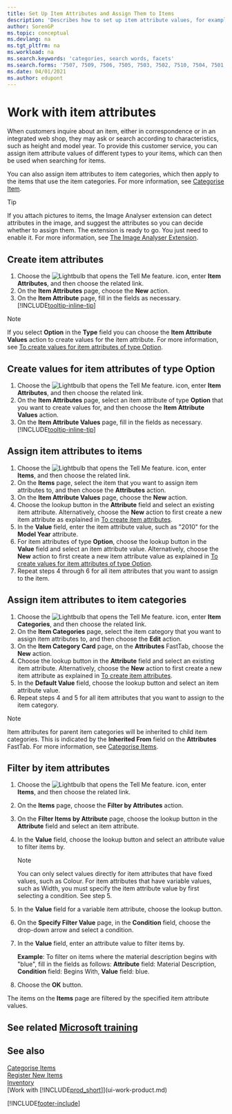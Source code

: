 ```yaml
---
title: Set Up Item Attributes and Assign Them to Items
description: 'Describes how to set up item attribute values, for example, that can be used as search words, and assign them to items and item categories.'
author: SorenGP
ms.topic: conceptual
ms.devlang: na
ms.tgt_pltfrm: na
ms.workload: na
ms.search.keywords: 'categories, search words, facets'
ms.search.forms: '7507, 7509, 7506, 7505, 7503, 7502, 7510, 7504, 7501, 7500, 9110, 5734, 7508'
ms.date: 04/01/2021
ms.author: edupont
---
```

# Work with item attributes

When customers inquire about an item, either in correspondence or in an integrated web shop, they may ask or search according to characteristics, such as height and model year. To provide this customer service, you can assign item attribute values of different types to your items, which can then be used when searching for items.

You can also assign item attributes to item categories, which then apply to the items that use the item categories. For more information, see [Categorise Item](inventory-how-categorize-items.md).

> [!TIP]  
> If you attach pictures to items, the Image Analyser extension can detect attributes in the image, and suggest the attributes so you can decide whether to assign them. The extension is ready to go. You just need to enable it. For more information, see [The Image Analyser Extension](ui-extensions-image-analyzer.md).

## Create item attributes

1. Choose the ![Lightbulb that opens the Tell Me feature.](media/ui-search/search_small.png "Tell me what you want to do") icon, enter **Item Attributes**, and then choose the related link.
2. On the **Item Attributes** page, choose the **New** action.
3. On the **Item Attribute** page, fill in the fields as necessary. [!INCLUDE[tooltip-inline-tip](includes/tooltip-inline-tip_md.md)]

> [!NOTE]  
> If you select **Option** in the **Type** field you can choose the **Item Attribute Values** action to create values for the item attribute. For more information, see [To create values for item attributes of type Option](inventory-how-work-item-attributes.md#to-create-values-for-item-attributes-of-type-option).  

## Create values for item attributes of type Option

1. Choose the ![Lightbulb that opens the Tell Me feature.](media/ui-search/search_small.png "Tell me what you want to do") icon, enter **Item Attributes**, and then choose the related link.
2. On the **Item Attributes** page, select an item attribute of type **Option** that you want to create values for, and then choose the **Item Attribute Values** action.
3. On the **Item Attribute Values** page, fill in the fields as necessary. [!INCLUDE[tooltip-inline-tip](includes/tooltip-inline-tip_md.md)]

## Assign item attributes to items

1. Choose the ![Lightbulb that opens the Tell Me feature.](media/ui-search/search_small.png "Tell me what you want to do") icon, enter **Items**, and then choose the related link.
2. On the **Items** page, select the item that you want to assign item attributes to, and then choose the **Attributes** action.
3. On the **Item Attribute Values** page, choose the **New** action.
4. Choose the lookup button in the **Attribute** field and select an existing item attribute. Alternatively, choose the **New** action to first create a new item attribute as explained in [To create item attributes](inventory-how-work-item-attributes.md#to-create-item-attributes).
5. In the **Value** field, enter the item attribute value, such as "2010" for the **Model Year** attribute.
6. For item attributes of type **Option**, choose the lookup button in the **Value** field and select an item attribute value. Alternatively, choose the **New** action to first create a new item attribute value as explained in [To create values for item attributes of type Option](inventory-how-work-item-attributes.md#to-assign-item-attributes-to-items).
7. Repeat steps 4 through 6 for all item attributes that you want to assign to the item.

## Assign item attributes to item categories

1. Choose the ![Lightbulb that opens the Tell Me feature.](media/ui-search/search_small.png "Tell me what you want to do") icon, enter **Item Categories**, and then choose the related link.
2. On the **Item Categories** page, select the item category that you want to assign item attributes to, and then choose the **Edit** action.
3. On the **Item Category Card** page, on the **Attributes** FastTab, choose the **New** action.
4. Choose the lookup button in the **Attribute** field and select an existing item attribute. Alternatively, choose the **New** action to first create a new item attribute as explained in [To create item attributes](inventory-how-work-item-attributes.md#to-create-item-attributes).
5. In the **Default Value** field, choose the lookup button and select an item attribute value.
6. Repeat steps 4 and 5 for all item attributes that you want to assign to the item category.

> [!NOTE]  
> Item attributes for parent item categories will be inherited to child item categories. This is indicated by the **Inherited From** field on the **Attributes** FastTab. For more information, see [Categorise Items](inventory-how-categorize-items.md).

## Filter by item attributes

1. Choose the ![Lightbulb that opens the Tell Me feature.](media/ui-search/search_small.png "Tell me what you want to do") icon, enter **Items**, and then choose the related link.
2. On the **Items** page, choose the **Filter by Attributes** action.
3. On the **Filter Items by Attribute** page, choose the lookup button in the **Attribute** field and select an item attribute.
4. In the **Value** field, choose the lookup button and select an attribute value to filter items by.

    > [!NOTE]  
    > You can only select values directly for item attributes that have fixed values, such as Colour. For item attributes that have variable values, such as Width, you must specify the item attribute value by first selecting a condition. See step 5.
5. In the **Value** field for a variable item attribute, choose the lookup button.
6. On the **Specify Filter Value** page, in the **Condition** field, choose the drop-down arrow and select a condition.
7. In the **Value** field, enter an attribute value to filter items by.

    **Example**: To filter on items where the material description begins with "blue", fill in the fields as follows: **Attribute** field: Material Description, **Condition** field: Begins With, **Value** field: blue.
8. Choose the **OK** button.

The items on the **Items** page are filtered by the specified item attribute values.

## See related [Microsoft training](/training/modules/trade-master-data-dynamics-365-business-central/)

## See also 

[Categorise Items](inventory-how-categorize-items.md)  
[Register New Items](inventory-how-register-new-items.md)  
[Inventory](inventory-manage-inventory.md)  
[Work with [!INCLUDE[prod_short](includes/prod_short.md)]](ui-work-product.md)


[!INCLUDE[footer-include](includes/footer-banner.md)]
